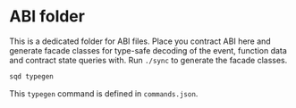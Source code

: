 # ABI folder

This is a dedicated folder for ABI files. Place you contract ABI here and generate facade classes for type-safe decoding of the event, function data and contract state queries with. Run `./sync` to generate the facade classes.

```sh
sqd typegen
```

This `typegen` command is defined in `commands.json`.
